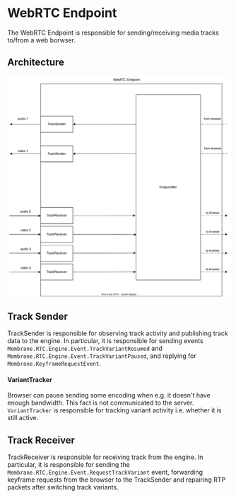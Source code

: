 # WebRTC Endpoint

The WebRTC Endpoint is responsible for sending/receiving media tracks to/from a web borwser.


## Architecture

![Alt text](assets/webrtc_endpoint_architecture.svg)


## Track Sender

TrackSender is responsible for observing track activity and publishing track data to the engine.
In particular, it is responsible for sending events `Membrane.RTC.Engine.Event.TrackVariantResumed` 
and `Membrane.RTC.Engine.Event.TrackVariantPaused`, and replying for `Membrane.KeyframeRequestEvent`.

#### VariantTracker

Browser can pause sending some encoding when e.g. it doesn't have enough bandwidth.
This fact is not communicated to the server.
`VariantTracker` is responsible for tracking variant activity i.e. whether it is still active.

## Track Receiver

TrackReceiver is responsible for receiving track from the engine.
In particular, it is responsible for sending the `Membrane.RTC.Engine.Event.RequestTrackVariant` event, 
forwarding keyframe requests from the browser to the TrackSender and repairing RTP packets after
switching track variants.